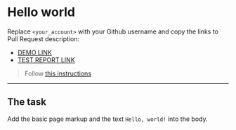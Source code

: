 # Hello world
Replace `<your_account>` with your Github username and copy the links to Pull Request description:
- [DEMO LINK](https://novak-k.github.io/layout_hello-world/)
- [TEST REPORT LINK](https://novak-k.github.io/layout_hello-world/report/html_report/)

> Follow [this instructions](https://mate-academy.github.io/layout_task-guideline/#how-to-solve-the-layout-tasks-on-github)
___

## The task 
Add the basic page markup and the text `Hello, world!` into the body.
